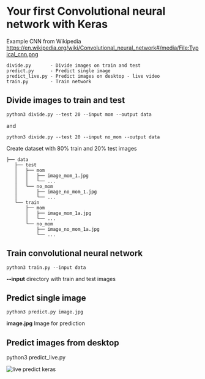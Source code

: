 # Your first Convolutional neural network with Keras
Example CNN from Wikipedia https://en.wikipedia.org/wiki/Convolutional_neural_network#/media/File:Typical_cnn.png

    divide.py       - Divide images on train and test
    predict.py      - Predict single image
    predict_live.py - Predict images on desktop - live video
    train.py        - Train network

## Divide images to train and test
`python3 divide.py --test 20 --input mom --output data`

and

`python3 divide.py --test 20 --input no_mom --output data`

Create dataset with 80% train and 20% test images

    ├── data
       ├── test
       │   ├── mom
       │   │   ├── image_mom_1.jpg
       │   │   └── ...
       │   └── no_mom
       │       ├── image_no_mom_1.jpg
       │       └── ...
       └── train
           ├── mom
           │   ├── image_mom_1a.jpg
           │   └── ...
           └── no_mom
               ├── image_no_mom_1a.jpg
               └── ...

## Train convolutional neural network

`python3 train.py --input data`

**--input** directory with train and test images

## Predict single image
`python3 predict.py image.jpg`

**image.jpg** Image for prediction

## Predict images from desktop
python3 predict_live.py

![live predict keras](https://github.com/bedna-KU/First-Convolutional_neural_network/raw/master/live_predict_keras.gif)
